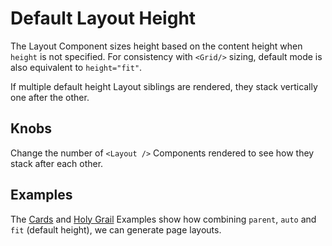 # Default Layout Height

The Layout Component sizes height based on the content height when `height` is not specified. For consistency with `<Grid/>` sizing, default mode is also equivalent to `height="fit"`.

If multiple default height Layout siblings are rendered, they stack vertically one after the other.

## Knobs

Change the number of `<Layout />` Components rendered to see how they stack after each other.

## Examples

The [Cards](https://xflex.github.io/xflex/?selectedKind=%20Examples&selectedStory=Cards) and [Holy Grail](https://xflex.github.io/xflex/?selectedKind=%20Examples&selectedStory=Holy%20Grail) Examples show how combining `parent`, `auto` and `fit` (default height), we can generate page layouts.
